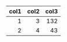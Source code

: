 |   col1 |   col2 |   col3 |
|-------:|-------:|-------:|
|      1 |      3 |    132 |
|      2 |      4 |     43 |